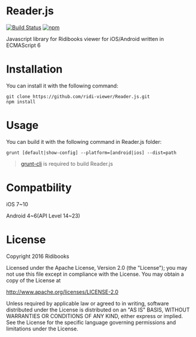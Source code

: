 # Reader.js
[![Build Status](https://travis-ci.org/ridibooks/Reader.js.svg?branch=master)](https://travis-ci.org/ridibooks/Reader.js)
[![npm](https://img.shields.io/npm/v/ridibooks-reader.svg)](https://www.npmjs.com/package/ridibooks-reader)

Javascript library for Ridibooks viewer for iOS/Android written in ECMAScript 6

# Installation
You can install it with the following command:
```
git clone https://github.com/ridi-viewer/Reader.js.git
npm install
```

# Usage
You can build it with the following command in Reader.js folder:
```
grunt [default|show-config] --platform=[android|ios] --dist=path
```
> [grunt-cli](https://github.com/gruntjs/grunt-cli) is required to build Reader.js

# Compatbility
iOS 7~10

Android 4~6(API Level 14~23)

# License
Copyright 2016 Ridibooks

Licensed under the Apache License, Version 2.0 (the "License");
you may not use this file except in compliance with the License.
You may obtain a copy of the License at

  http://www.apache.org/licenses/LICENSE-2.0

Unless required by applicable law or agreed to in writing, software
distributed under the License is distributed on an "AS IS" BASIS,
WITHOUT WARRANTIES OR CONDITIONS OF ANY KIND, either express or implied.
See the License for the specific language governing permissions and
limitations under the License.
